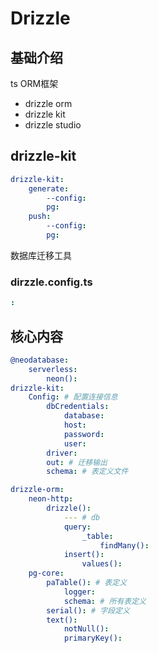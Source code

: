 # Drizzle

## 基础介绍

ts ORM框架
- drizzle orm
- drizzle kit
- drizzle studio


## drizzle-kit
```yaml
drizzle-kit:
    generate:
        --config:
        pg:
    push:
        --config:
        pg:
```

数据库迁移工具



### dirzzle.config.ts
```yaml
:
```




## 核心内容
```yaml
@neodatabase:
    serverless:
        neon():
drizzle-kit:
    Config: # 配置连接信息
        dbCredentials:
            database:
            host:
            password:
            user:
        driver:
        out: # 迁移输出
        schema: # 表定义文件

drizzle-orm:
    neon-http:
        drizzle():
            --- # db
            query:
                _table:
                    findMany():
            insert():
                values():
    pg-core:
        paTable(): # 表定义
            logger:
            schema: # 所有表定义
        serial(): # 字段定义
        text():
            notNull():
            primaryKey():    
```